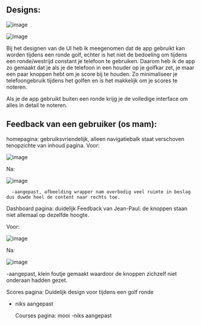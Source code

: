 <h2> Designs: </h2>

![image](https://github.com/einstein43/S3IP/assets/104003514/aa2de35b-7555-4b02-aef8-5dad8473eff1)

![image](https://github.com/einstein43/S3IP/assets/104003514/6e29b22b-a457-49e4-8b57-0b79ae2d362d)

Bij het designen van de UI heb ik meegenomen dat de app gebruikt kan worden tijdens een ronde golf, echter is het niet de bedoeling om tijdens een ronde/westrijd constant je telefoon te gebruiken. 
Daarom heb ik de app zo gemaakt dat je als je de telefoon in een houder op je golfkar zet, je maar een paar knoppen hebt om je score bij te houden. Zo minimaliseer je telefoongebruik tijdens het golfen en is het makkelijk om je scores te noteren.

Als je de app gebruikt buiten een ronde krijg je de volledige interface om alles in detail te noteren.




<h2>Feedback van een gebruiker (os mam):</h2>

homepagina: gebruiksvriendelijk, alleen navigatiebalk staat verschoven tenopzichte van inhoud pagina.
Voor:

![image](https://github.com/einstein43/S3IP/assets/104003514/a0bf5cb8-be41-461d-b229-028bec7f1c2b)

Na:

![image](https://github.com/einstein43/S3IP/assets/104003514/8931fe19-b4a8-40f3-bf0d-d36e6c7a097d)

      -aangepast, afbeelding wrapper nam overbodig veel ruimte in beslag dus duwde heel de content naar rechts toe.



Dashboard pagina: duidelijk
  Feedback van Jean-Paul: de knoppen staan niet allemaal op dezelfde hoogte.
  
  Voor:
  
  ![image](https://github.com/einstein43/S3IP/assets/104003514/17b3660a-7f27-42c7-a190-d9202ec970ce)

  Na:
  
  ![image](https://github.com/einstein43/S3IP/assets/104003514/36138f0c-f461-447d-aafe-24bea92fd71b)


-aangepast, klein foutje gemaakt waardoor de knoppen zichzelf niet onderaan hadden gezet.
  
  
  
  Scores pagina: Duidelijk design voor tijdens een golf ronde
- niks aangepast


   Courses pagina: mooi
  -niks aangepast
